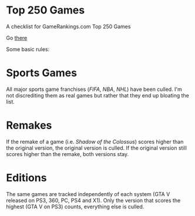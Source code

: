 # Top 250 Games

A checklist for GameRankings.com Top 250 Games

Go [there](https://mrthingus.github.io/top-250-games/)

Some basic rules:

# Sports Games

All major sports game franchises (<i>FIFA</i>, <i>NBA</i>, <i>NHL</i>) have been culled.
I'm not discrediting them as real games but rather that they end up bloating the list.

# Remakes

If the remake of a game (i.e. <i>Shadow of the Colossus</i>) scores higher than the original version, the original version is culled.
If the original version still scores higher than the remake, both versions stay.

# Editions

The same games are tracked independently of each system (GTA V released on PS3, 360, PC, PS4 and X1). Only the version that scores the highest (GTA V on PS3) counts, everything else is culled.

